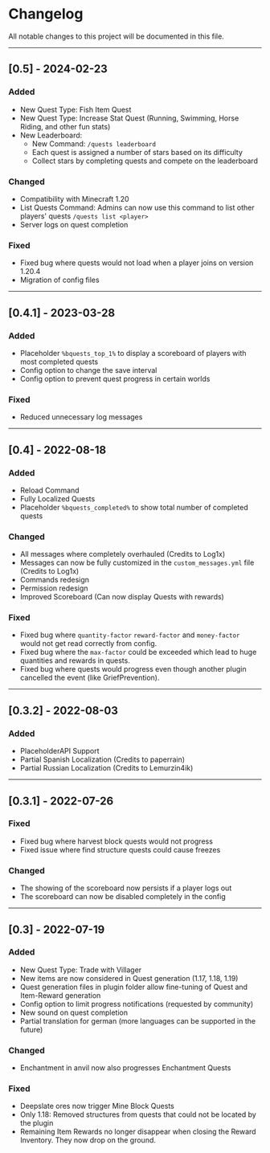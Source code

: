 # Changelog
All notable changes to this project will be documented in this file.

---
## [0.5] - 2024-02-23

### Added
- New Quest Type: Fish Item Quest
- New Quest Type: Increase Stat Quest (Running, Swimming, Horse Riding, and other fun stats)
- New Leaderboard:
  - New Command: `/quests leaderboard`
  - Each quest is assigned a number of stars based on its difficulty
  - Collect stars by completing quests and compete on the leaderboard

### Changed
- Compatibility with Minecraft 1.20
- List Quests Command: Admins can now use this command to list other players' quests `/quests list <player>`
- Server logs on quest completion

### Fixed
- Fixed bug where quests would not load when a player joins on version 1.20.4
- Migration of config files


---
## [0.4.1] - 2023-03-28

### Added
- Placeholder `%bquests_top_1%` to display a scoreboard of players with most completed quests
- Config option to change the save interval
- Config option to prevent quest progress in certain worlds

### Fixed
- Reduced unnecessary log messages


---
## [0.4] - 2022-08-18

### Added
- Reload Command
- Fully Localized Quests
- Placeholder `%bquests_completed%` to show total number of completed quests

### Changed
- All messages where completely overhauled (Credits to Log1x)
- Messages can now be fully customized in the `custom_messages.yml` file (Credits to Log1x)
- Commands redesign
- Permission redesign
- Improved Scoreboard (Can now display Quests with rewards)

### Fixed
- Fixed bug where `quantity-factor` `reward-factor` and `money-factor` would not get read correctly from config.
- Fixed bug where the `max-factor` could be exceeded which lead to huge quantities and rewards in quests.
- Fixed bug where quests would progress even though another plugin cancelled the event (like GriefPrevention).


---
## [0.3.2] - 2022-08-03

### Added
- PlaceholderAPI Support
- Partial Spanish Localization (Credits to paperrain)
- Partial Russian Localization (Credits to Lemurzin4ik)

---
## [0.3.1] - 2022-07-26

### Fixed
- Fixed bug where harvest block quests would not progress
- Fixed issue where find structure quests could cause freezes

### Changed
- The showing of the scoreboard now persists if a player logs out
- The scoreboard can now be disabled completely in the config


---
## [0.3] - 2022-07-19

### Added
- New Quest Type: Trade with Villager
- New items are now considered in Quest generation (1.17, 1.18, 1.19)
- Quest generation files in plugin folder allow fine-tuning of Quest and Item-Reward generation
- Config option to limit progress notifications (requested by community)
- New sound on quest completion
- Partial translation for german (more languages can be supported in the future)

### Changed
- Enchantment in anvil now also progresses Enchantment Quests

### Fixed
- Deepslate ores now trigger Mine Block Quests
- Only 1.18: Removed structures from quests that could not be located by the plugin
- Remaining Item Rewards no longer disappear when closing the Reward Inventory. They now drop on the ground.

